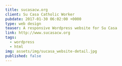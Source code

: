 ```yaml
---
title: sucasacw.org
client: Su Casa Catholic Worker
pubdate: 2017-01-30 06:02:00 +0000 
type: web design
teaser: A responsive Wordpress website for Su Casa
link: http://www.sucasacw.org
tags: 
  - wordpress
  - html
img: assets/img/sucasa_website-detail.jpg
published: false
---
```


